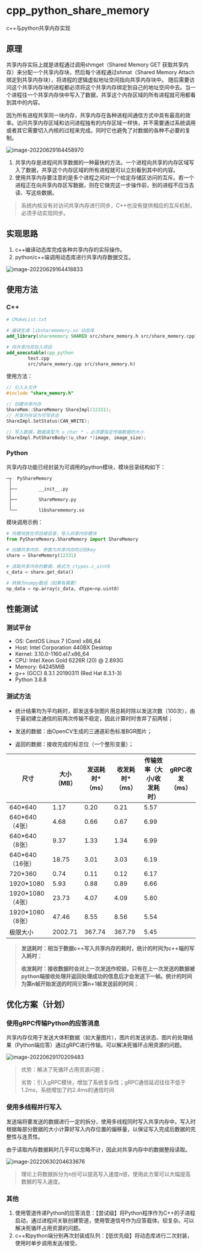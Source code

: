 # cpp_python_share_memory
 c++与python共享内存实现

## 原理

共享内存实际上就是进程通过调用shmget（Shared Memory GET 获取共享内存）来分配一个共享内存块，然后每个进程通过shmat（Shared Memory Attach 绑定到共享内存块），将进程的逻辑虚拟地址空间指向共享内存块中。 随后需要访问这个共享内存块的进程都必须将这个共享内存绑定到自己的地址空间中去。当一个进程往一个共享内存快中写入了数据，共享这个内存区域的所有进程就可用都看到其中的内容。

因为所有进程共享同一块内存，共享内存在各种进程间通信方式中具有最高的效率。访问共享内存区域和访问进程独有的内存区域一样快，并不需要通过系统调用或者其它需要切入内核的过程来完成。同时它也避免了对数据的各种不必要的复制。

![image-20220629164458970](https://s2.loli.net/2022/06/29/waldUnriNLyQVB7.png)

1. 共享内存是进程间共享数据的一种最快的方法。一个进程向共享的内存区域写入了数据，共享这个内存区域的所有进程就可以立刻看到其中的内容。
2. 使用共享内存要注意的是多个进程之间对一个给定存储区访问的互斥。若一个进程正在向共享内存区写数据，则在它做完这一步操作前，别的进程不应当去读、写这些数据。

> 系统内核没有对访问共享内存进行同步，C++也没有提供相应的互斥机制，必须手动实现同步。

## 实现思路

1. c++编译动态库完成各种共享内存的实际操作。
2. python/c++端调用动态库进行共享内存数据交互。

![image-20220629164418833](https://s2.loli.net/2022/06/29/W5smZ7wUlvqL1eh.png)

## 使用方法

### C++

```cmake
# CMakeList.txt

# 编译生成 libsharememory.so 动态库
add_library(sharememory SHARED src/share_memory.h src/share_memory.cpp)

# 将共享内存加入项目
add_executable(cpp_python
        test.cpp
        src/share_memory.cpp src/share_memory.h)
```

使用方法：

```c++
// 引入头文件
#include "share_memory.h"

// 创建共享内存
ShareMem::ShareMemory ShareImpl(12331);
// 共享内存设为可写状态
ShareImpl.SetStatus(CAN_WRITE);

// 写入数据，数据类型为 u_char * ，必须要指定传输数据的大小
ShareImpl.PutShareBody((u_char *)image, image_size);
```



### Python

共享内存功能已经封装为可调用的python模块，模块目录结构如下：

```
─┬	PyShareMemory
 │
 ├──		__init__.py
 │
 ├──		ShareMemory.py
 │
 └──		libsharememory.so
```

模块调用示例：

```python
# 将模块放在项目根目录，导入共享内存模块
from PyShareMemory.ShareMemory import ShareMemory

# 创建共享内存，参数为共享内存的识别key
share = ShareMemory(12331)

# 读取共享内存的数据，格式为 ctypes.c_uint8
c_data = share.get_data()

# 转换为numpy数组（如果有需要）
np_data = np.array(c_data, dtype=np.uint8)
```



## 性能测试

### 测试平台

- OS: CentOS Linux 7 (Core) x86_64
- Host: Intel Corporation 440BX Desktop
- Kernel: 3.10.0-1160.el7.x86_64
- CPU: Intel Xeon Gold 6226R (20) @ 2.893G
- Memory: 64245MiB
- g++ (GCC) 8.3.1 20190311 (Red Hat 8.3.1-3)
- Python 3.8.8

### 测试方法

- 统计结果均为平均耗时，即发送多张图片用总耗时除以发送次数（100次），由于最初建立通信的前两次传输不稳定，因此计算时时舍弃了前两帧；

- 发送的数据：由OpenCV生成的三通道彩色标准BGR图片；

- 返回的数据：接收完成的标志位（一个整形变量）；

| 尺寸             | 大小（MB） | 发送耗时*（ms） | 收发耗时*（ms） | 传输效率（大小/收发耗时） | gRPC收发（ms） |
| ---------------- | ---------- | --------------- | --------------- | ------------------------- | -------------- |
| 640*640          | 1.17       | 0.20            | 0.21            | 5.57                      |                |
| 640*640 （4张）  | 4.68       | 0.66            | 0.67            | 6.99                      |                |
| 640*640 （8张）  | 9.37       | 1.33            | 1.34            | 6.99                      |                |
| 640*640 （16张） | 18.75      | 3.01            | 3.03            | 6.19                      |                |
| 720*360          | 0.74       | 0.11            | 0.12            | 6.17                      |                |
| 1920*1080        | 5.93       | 0.88            | 0.89            | 6.66                      |                |
| 1920*1080（4张） | 23.73      | 4.07            | 4.09            | 5.80                      |                |
| 1920*1080（8张） | 47.46      | 8.55            | 8.56            | 5.54                      |                |
| 极限大小         | 2002.71    | 367.74          | 367.79          | 5.45                      |                |

> **发送耗时：**相当于数据c++写入共享内存的耗时，统计的时间为**c++端的写入耗时**；
>
> **收发耗时：**接收数据时会对上一次发送作校验，只有在上一次发送的数据被python端接收处理并返回处理成功的信息后才会发送下一帧。统计的时间为**第n帧开始发送的时间**至**第n+1帧发送前的时间**；



## 优化方案（计划）

### 使用gRPC传输Python的应答消息

共享内存仅用于发送大体积数据（如大量图片），图片的发送状态、图片的处理结果（Python端应答）通过gRPC进行传输。可以解决死循环占用资源的问题。

![image-20220629170209483](https://s2.loli.net/2022/06/29/uYcJOgQz6p9LqvH.png)

> 优势：解决了死循环占用资源问题；
>
> 劣势：引入gRPC模块，增加了系统复杂性；gRPC通信延迟往往不低于1.2ms，系统增加了约2.4ms的通信时间

### 使用多线程并行写入

发送端将要发送的数据进行一定的拆分，使用多线程同时写入共享内存中。写入时根据每部分数据的大小计算好写入内存位置的偏移量，以保证写入完成后数据的完整性与连贯性。

由于读取内存数据耗时几乎可以忽略不计，因此对共享内存中的数据整段读取。

![image-20220630204633676](https://s2.loli.net/2022/06/30/jSQFZRqX9TYdygw.png)

> 理论上将数据拆分为n份可以提高写入速度n倍，使用此方案可以大幅提高数据的写入速度。

### 其他

1. 使用管道传递Python的应答消息：【尝试级】将Python程序作为C++的子进程启动，通过进程间关联创建管道，使用管道信号作为应答载体。较复杂。可以解决死循环占用资源的问题。
2. c++和python端分别再次封装成队列：【低优先级】将动态库进行二次封装，使用时单步调用发送/接受。
